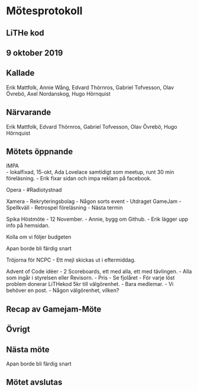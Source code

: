 # Mötesprotokoll

## LiTHe kod

## 9 oktober 2019

## Kallade
Erik Mattfolk, Annie Wång, Edvard Thörnros, Gabriel Tofvesson, Olav Övrebö, Axel Nordanskog, Hugo Hörnquist

## Närvarande
Erik Mattfolk, Edvard Thörnros, Gabriel Tofvesson, Olav Övrebö, Hugo Hörnquist

## Mötets öppnande

IMPA   
    - lokalfixad, 15-okt, Ada Lovelace samtidigt som meetup, runt 30 min föreläsning.
    - Erik fixar sidan och impa reklam på facebook.

Opera
    - #Radiotystnad

Xamera
    - Rekryteringsbolag
    - Någon sorts event
        - Utdraget GameJam
        - Spellkväll
        - Retrospel föreläsning
    - Nästa termin

Spika Höstmöte
    - 12 November.
    - Annie, bygg om Github.
    - Erik lägger upp info på hemsidan.

Kolla om vi följer budgeten

Apan borde bli färdig snart

Tröjorna för NCPC
    - Ett mejl skickas ut i eftermiddag.

Advent of Code idéer
    - 2 Scoreboards, ett med alla, ett med tävlingen.
    - Alla som ingår i styrelsen eller Revisorn.
    - Pris
        - Se fjolåret
    - För varje löst problem donerar LiTHekod 5kr till välgörenhet.
    - Bara medlemar.
    - Vi behöver en post.
    - Någon välgörenhet, vilken? 

## Recap av Gamejam-Möte

## Övrigt

## Nästa möte

Apan borde bli färdig snart

## Mötet avslutas

